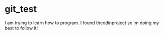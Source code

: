 # git_test

I am trying to learn how to program. I found theodinproject so im doing my best to follow it!
